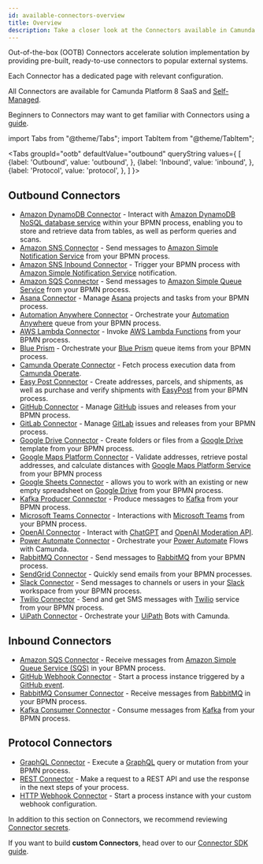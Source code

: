 ```yaml
---
id: available-connectors-overview
title: Overview
description: Take a closer look at the Connectors available in Camunda Platform 8.
---
```


Out-of-the-box (OOTB) Connectors accelerate solution implementation by providing pre-built, ready-to-use connectors to popular external systems.

Each Connector has a dedicated page with relevant configuration.

All Connectors are available for Camunda Platform 8 SaaS and [Self-Managed](../../../self-managed/connectors-deployment/install-and-start.md).

Beginners to Connectors may want to get familiar with Connectors using a [guide](/guides/configuring-out-of-the-box-connector.md).

import Tabs from "@theme/Tabs";
import TabItem from "@theme/TabItem";

<Tabs groupId="ootb" defaultValue="outbound" queryString values={
[
{label: 'Outbound', value: 'outbound', },
{label: 'Inbound', value: 'inbound', },
{label: 'Protocol', value: 'protocol', },
]
}>

<TabItem value='outbound'>

## Outbound Connectors

- [Amazon DynamoDB Connector](/components/connectors/out-of-the-box-connectors/aws-dynamodb.md) - Interact with [Amazon DynamoDB NoSQL database service](https://aws.amazon.com/dynamodb/) within your BPMN process, enabling you to store and retrieve data from tables, as well as perform queries and scans.
- [Amazon SNS Connector](/components/connectors/out-of-the-box-connectors/aws-sns.md) - Send messages to [Amazon Simple Notification Service](https://aws.amazon.com/sns/) from your BPMN process.
- [Amazon SNS Inbound Connector](/components/connectors/out-of-the-box-connectors/aws-sns-inbound.md) - Trigger your BPMN process with [Amazon Simple Notification Service](https://aws.amazon.com/sns/) notification.
- [Amazon SQS Connector](/components/connectors/out-of-the-box-connectors/aws-sqs.md) - Send messages to [Amazon Simple Queue Service](https://aws.amazon.com/sqs/) from your BPMN process.
- [Asana Connector](/components/connectors/out-of-the-box-connectors/asana.md) - Manage [Asana](https://asana.com/) projects and tasks from your BPMN process.
- [Automation Anywhere Connector](/components/connectors/out-of-the-box-connectors/automation-anywhere.md) - Orchestrate your [Automation Anywhere](https://www.automationanywhere.com/) queue from your BPMN process.
- [AWS Lambda Connector](/components/connectors/out-of-the-box-connectors/aws-lambda.md) - Invoke [AWS Lambda Functions](https://aws.amazon.com/lambda/) from your BPMN process.
- [Blue Prism](/components/connectors/out-of-the-box-connectors/blueprism.md) - Orchestrate your [Blue Prism](https://www.blueprism.com/) queue items from your BPMN process.
- [Camunda Operate Connector](/components/connectors/out-of-the-box-connectors/operate.md) - Fetch process execution data from [Camunda Operate](https://camunda.com/platform/operate/).
- [Easy Post Connector](/components/connectors/out-of-the-box-connectors/aws-lambda.md) - Create addresses, parcels, and shipments, as well as purchase and verify shipments with [EasyPost](https://www.easypost.com/) from your BPMN process.
- [GitHub Connector](/components/connectors/out-of-the-box-connectors/github.md) - Manage [GitHub](https://github.com/) issues and releases from your BPMN process.
- [GitLab Connector](/components/connectors/out-of-the-box-connectors/gitlab.md) - Manage [GitLab](https://about.gitlab.com/) issues and releases from your BPMN process.
- [Google Drive Connector](/components/connectors/out-of-the-box-connectors/googledrive.md) - Create folders or files from a [Google Drive](https://www.google.com/drive/) template from your BPMN process.
- [Google Maps Platform Connector](/components/connectors/out-of-the-box-connectors/google-maps-platform.md) - Validate addresses, retrieve postal addresses, and calculate distances with [Google Maps Platform Service](https://mapsplatform.google.com/) from your BPMN process
- [Google Sheets Connector](/components/connectors/out-of-the-box-connectors/google-sheets.md) - allows you to work with an existing or new empty spreadsheet on [Google Drive](https://drive.google.com/) from your BPMN process.
- [Kafka Producer Connector](/components/connectors/out-of-the-box-connectors/kafka.md) - Produce messages to [Kafka](https://kafka.apache.org/) from your BPMN process.
- [Microsoft Teams Connector](/components/connectors/out-of-the-box-connectors/microsoft-teams.md) - Interactions with [Microsoft Teams](https://www.microsoft.com/microsoft-teams/) from your BPMN process.
- [OpenAI Connector](/components/connectors/out-of-the-box-connectors/openai.md) - Interact with [ChatGPT](https://chat.openai.com/) and [OpenAI Moderation API](https://platform.openai.com/docs/guides/moderation/overview).
- [Power Automate Connector](/components/connectors/out-of-the-box-connectors/power-automate.md) - Orchestrate your [Power Automate](https://powerautomate.microsoft.com) Flows with Camunda.
- [RabbitMQ Connector](/components/connectors/out-of-the-box-connectors/rabbitmq-outbound.md) - Send messages to [RabbitMQ](https://www.rabbitmq.com/) from your BPMN process.
- [SendGrid Connector](/components/connectors/out-of-the-box-connectors/sendgrid.md) - Quickly send emails from your BPMN processes.
- [Slack Connector](/components/connectors/out-of-the-box-connectors/slack.md) - Send messages to channels or users in your [Slack](https://slack.com) workspace from your BPMN process.
- [Twilio Connector](/components/connectors/out-of-the-box-connectors/twilio.md) - Send and get SMS messages with [Twilio](https://www.twilio.com) service from your BPMN process.
- [UiPath Connector](/components/connectors/out-of-the-box-connectors/uipath.md) - Orchestrate your [UiPath](https://cloud.uipath.com) Bots with Camunda.

</TabItem>

<TabItem value='inbound'>

## Inbound Connectors

- [Amazon SQS Connector](/components/connectors/out-of-the-box-connectors/aws-sqs-inbound.md) - Receive messages from [Amazon Simple Queue Service (SQS)](https://aws.amazon.com/sqs/) in your BPMN process.
- [GitHub Webhook Connector](/components/connectors/out-of-the-box-connectors/github-webhook.md) - Start a process instance triggered by a [GitHub event](https://docs.github.com/en/developers/webhooks-and-events/webhooks/about-webhooks).
- [RabbitMQ Consumer Connector](/components/connectors/out-of-the-box-connectors/rabbitmq-inbound.md) - Receive messages from [RabbitMQ](https://www.rabbitmq.com/) in your BPMN process.
- [Kafka Consumer Connector](/components/connectors/out-of-the-box-connectors/kafka-inbound.md) - Consume messages from [Kafka](https://kafka.apache.org/) from your BPMN process.

</TabItem>

<TabItem value='protocol'>

## Protocol Connectors

- [GraphQL Connector](/components/connectors/protocol/graphql.md) - Execute a [GraphQL](https://graphql.org/) query or mutation from your BPMN process.
- [REST Connector](/components/connectors/protocol/rest.md) - Make a request to a REST API and use the response in the next steps of your process.
- [HTTP Webhook Connector](/components/connectors/protocol/http-webhook.md) - Start a process instance with your custom webhook configuration.

</TabItem>

</Tabs>

In addition to this section on Connectors, we recommend reviewing [Connector secrets](/components/console/manage-clusters/manage-secrets.md).

If you want to build **custom Connectors**, head over to our [Connector SDK guide](/components/connectors/custom-built-connectors/connector-sdk.md).
